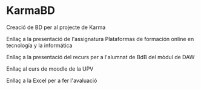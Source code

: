 # KarmaBD
Creació de BD per al projecte de Karma

Enllaç a la presentació de l'assignatura Plataformas de formación online en tecnología y la informática

Enllaç a la presentació del recurs per a l'alumnat de BdB del mòdul de DAW

Enllaç al curs de moodle de la UPV

Enllaç a la Excel per a fer l'avaluació
